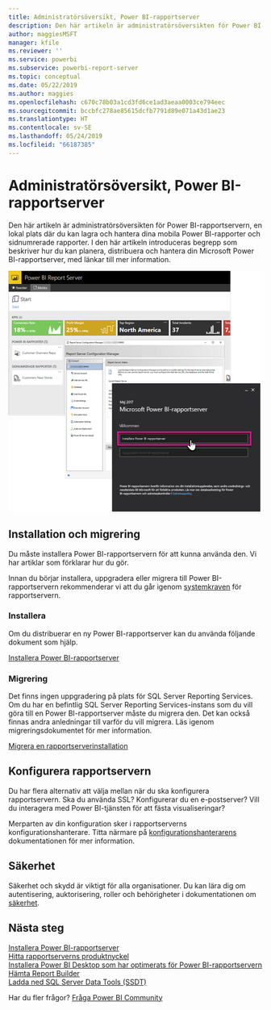 ```yaml
---
title: Administratörsöversikt, Power BI-rapportserver
description: Den här artikeln är administratörsöversikten för Power BI-rapportservern, en lokal plats där du kan lagra och hantera dina mobila Power BI-rapporter och sidnumrerade rapporter.
author: maggiesMSFT
manager: kfile
ms.reviewer: ''
ms.service: powerbi
ms.subservice: powerbi-report-server
ms.topic: conceptual
ms.date: 05/22/2019
ms.author: maggies
ms.openlocfilehash: c670c78b03a1cd3fd6ce1ad3aeaa0003ce794eec
ms.sourcegitcommit: bccbfc278ae85615dcfb7791d89e071a43d1ae23
ms.translationtype: HT
ms.contentlocale: sv-SE
ms.lasthandoff: 05/24/2019
ms.locfileid: "66187385"
---
```

# <a name="admin-overview-power-bi-report-server"></a>Administratörsöversikt, Power BI-rapportserver
Den här artikeln är administratörsöversikten för Power BI-rapportservern, en lokal plats där du kan lagra och hantera dina mobila Power BI-rapporter och sidnumrerade rapporter. I den här artikeln introduceras begrepp som beskriver hur du kan planera, distribuera och hantera din Microsoft Power BI-rapportserver, med länkar till mer information.

![](media/admin-handbook-overview/admin-handbook.png)

## <a name="installing-and-migration"></a>Installation och migrering
Du måste installera Power BI-rapportservern för att kunna använda den. Vi har artiklar som förklarar hur du gör.

Innan du börjar installera, uppgradera eller migrera till Power BI-rapportservern rekommenderar vi att du går igenom [systemkraven](system-requirements.md) för rapportservern.

### <a name="installing"></a>Installera
Om du distribuerar en ny Power BI-rapportserver kan du använda följande dokument som hjälp. 

[Installera Power BI-rapportserver](install-report-server.md)

### <a name="migration"></a>Migrering
Det finns ingen uppgradering på plats för SQL Server Reporting Services. Om du har en befintlig SQL Server Reporting Services-instans som du vill göra till en Power BI-rapportserver måste du migrera den. Det kan också finnas andra anledningar till varför du vill migrera. Läs igenom migreringsdokumentet för mer information.

[Migrera en rapportserverinstallation](migrate-report-server.md)

## <a name="configuring-your-report-server"></a>Konfigurera rapportservern
Du har flera alternativ att välja mellan när du ska konfigurera rapportservern. Ska du använda SSL? Konfigurerar du en e-postserver? Vill du interagera med Power BI-tjänsten för att fästa visualiseringar?

Merparten av din konfiguration sker i rapportserverns konfigurationshanterare. Titta närmare på [konfigurationshanterarens](https://docs.microsoft.com/sql/reporting-services/install-windows/reporting-services-configuration-manager-native-mode) dokumentationen för mer information.

## <a name="security"></a>Säkerhet
Säkerhet och skydd är viktigt för alla organisationer. Du kan lära dig om autentisering, auktorisering, roller och behörigheter i dokumentationen om [säkerhet](https://docs.microsoft.com/sql/reporting-services/security/reporting-services-security-and-protection).

## <a name="next-steps"></a>Nästa steg
[Installera Power BI-rapportserver](install-report-server.md)  
[Hitta rapportserverns produktnyckel](find-product-key.md)  
[Installera Power BI Desktop som har optimerats för Power BI-rapportservern](install-powerbi-desktop.md)  
[Hämta Report Builder](https://www.microsoft.com/download/details.aspx?id=53613)  
[Ladda ned SQL Server Data Tools (SSDT)](http://go.microsoft.com/fwlink/?LinkID=616714)

Har du fler frågor? [Fråga Power BI Community](https://community.powerbi.com/)

